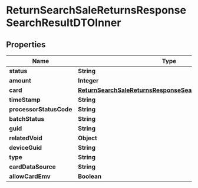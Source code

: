 

# ReturnSearchSaleReturnsResponseSearchResultDTOInner


## Properties

| Name | Type | Description | Notes |
|------------ | ------------- | ------------- | -------------|
|**status** | **String** |  |  [optional] |
|**amount** | **Integer** |  |  [optional] |
|**card** | [**ReturnSearchSaleReturnsResponseSearchResultDTOInnerCard**](ReturnSearchSaleReturnsResponseSearchResultDTOInnerCard.md) |  |  [optional] |
|**timeStamp** | **String** |  |  [optional] |
|**processorStatusCode** | **String** |  |  [optional] |
|**batchStatus** | **String** |  |  [optional] |
|**guid** | **String** |  |  [optional] |
|**relatedVoid** | **Object** |  |  [optional] |
|**deviceGuid** | **String** |  |  [optional] |
|**type** | **String** |  |  [optional] |
|**cardDataSource** | **String** |  |  [optional] |
|**allowCardEmv** | **Boolean** |  |  [optional] |



